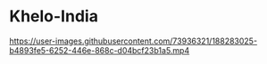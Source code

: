 
# Khelo-India

https://user-images.githubusercontent.com/73936321/188283025-b4893fe5-6252-446e-868c-d04bcf23b1a5.mp4

